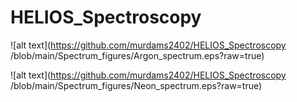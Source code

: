 # HELIOS_Spectroscopy


![alt text](https://github.com/murdams2402/HELIOS_Spectroscopy
/blob/main/Spectrum_figures/Argon_spectrum.eps?raw=true)


![alt text](https://github.com/murdams2402/HELIOS_Spectroscopy
/blob/main/Spectrum_figures/Neon_spectrum.eps?raw=true)
